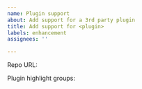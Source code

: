 ```yaml
---
name: Plugin support
about: Add support for a 3rd party plugin
title: Add support for <plugin>
labels: enhancement
assignees: ''

---
```


Repo URL:

Plugin highlight groups: <!-- If you don't know, leave this field empty -->
